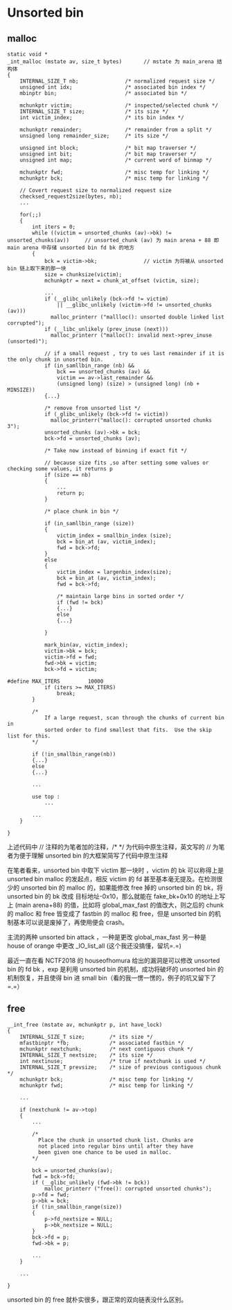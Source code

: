 # Unsorted bin

## malloc 
```
static void *
_int_malloc (mstate av, size_t bytes)       // mstate 为 main_arena 结构体 
{
	INTERNAL_SIZE_T nb;               /* normalized request size */
	unsigned int idx;                 /* associated bin index */
	mbinptr bin;                      /* associated bin */
	
	mchunkptr victim;                 /* inspected/selected chunk */
	INTERNAL_SIZE_T size;             /* its size */
	int victim_index;                 /* its bin index */
	
	mchunkptr remainder;              /* remainder from a split */
	unsigned long remainder_size;     /* its size */
	
	unsigned int block;               /* bit map traverser */
	unsigned int bit;                 /* bit map traverser */
	unsigned int map;                 /* current word of binmap */
	
	mchunkptr fwd;                    /* misc temp for linking */
	mchunkptr bck;                    /* misc temp for linking */
	
	// Covert request size to normalized request size
	checksed_request2size(bytes, nb);
	...
	
	for(;;)
	{
		int iters = 0;
		while ((victim = unsorted_chunks (av)->bk) != unsorted_chunks(av))     // unsorted_chunk (av) 为 main arena + 88 即 main arena 中存储 unsorted bin fd bk 的地方
		{
			bck = victim->bk;               // victim 为将被从 unsorted bin 链上取下来的那一块
			size = chunksize(victim);
			mchunkptr = next = chunk_at_offset (victim, size);
			
			...
			if (__glibc_unlikely (bck->fd != victim)
				|| __glibc_unlikely (victim->fd != unsorted_chunks (av)))
			  malloc_printerr ("mallloc(): unsorted double linked list corrupted");
			if (__libc_unlikely (prev_inuse (next)))
			  malloc_printerr ("malloc(): invalid next->prev_inuse (unsorted)");
			
			// if a small request , try to ues last remainder if it is the only chunk in unosrted bin.
			if (in_samllbin_range (nb) && 
				bck == unsorted_chunks (av) &&
				victim == av->last_remainder &&
				(unsigned long) (size) > (unsigned long) (nb + MINSIZE))
			{...}
			
			/* remove from unsorted list */
			if (_glibc_unlikely (bck->fd != victim))
			  malloc_printerr("malloc(): corrupted unsorted chunks 3");
			unsorted_chunks (av)->bk = bck; 
			bck->fd = unsorted_chunks (av);
			
			/* Take now instead of binning if exact fit */
			
			// because size fits ,so after setting some values or checking some values, it returns p
			if (size == nb)
			{
				...
				return p;
			}
			
			/* place chunk in bin */
			
			if (in_samllbin_range (size))
			{
				victim_index = smallbin_index (size);
				bck = bin_at (av, victim_index);
				fwd = bck->fd;
			}
			else 
			{
				victim_index = largenbin_index(size);
				bck = bin_at (av, victim_index);
				fwd = bck->fd;
				
				/* maintain large bins in sorted order */
				if (fwd != bck)
				{...}
				else 
				{...}
				
			}
			
			mark_bin(av, victim_index);
			victim->bk = bck;
			victim->fd = fwd;
			fwd->bk = victim;
			bck->fd = victim;
			
#define MAX_ITERS         10000
			if (iters >= MAX_ITERS)
				break;
		}
		
		/*
			If a large request, scan through the chunks of current bin in
			sorted order to find smallest that fits.  Use the skip list for this.
		*/
		
		if (!in_smallbin_range(nb))
		{...}
		else 
		{...}
		
		...
		
		use top :
			...
		
		...
	}
	
}
```

上述代码中 // 注释的为笔者加的注释，/* */ 为代码中原生注释，英文写的 // 为笔者为便于理解 unsorted bin 的大框架简写了代码中原生注释 <br/>

在笔者看来，unsorted bin 中取下 victim 那一块时 ，victim 的 bk 可以称得上是 unsorted bin malloc 的发起点，相反 victim 的 fd 甚至基本毫无提及。在检测很少的 unsorted bin 的 malloc 的，如果能修改 free 掉的 unsorted bin 的 bk，将 unsorted bin 的 bk 改成 目标地址-0x10，那么就能在 fake_bk+0x10 的地址上写上 (main arena+88) 的值，比如将 global_max_fast 的值改大，则之后的 chunk 的 malloc 和 free 皆变成了 fastbin 的 malloc 和 free，但是 unsorted bin 的机制基本可以说是废掉了，再使用便会 crash。<br/>

主流的两种 unsorted bin attack ，一种是更改 global_max_fast 另一种是 house of orange 中更改 _IO_list_all (这个我还没搞懂，留坑=.=) <br/>

最近一直在看 NCTF2018 的 houseofhomura 给出的漏洞是可以修改 unsorted bin 的 fd bk ，exp 是利用 unsorted bin 的机制，成功将破坏的 unsorted bin 的机制恢复，并且使得 bin 进 small bin（看的我一愣一愣的，例子的坑又留下了 =.=）<br/>

## free
```
__int_free (mstate av, mchunkptr p, int have_lock)
{
	INTERNAL_SIZE_T size;        /* its size */
	mfastbinptr *fb;             /* associated fastbin */
	mchunkptr nextchunk;         /* next contiguous chunk */
	INTERNAL_SIZE_T nextsize;    /* its size */
	int nextinuse;               /* true if nextchunk is used */
	INTERNAL_SIZE_T prevsize;    /* size of previous contiguous chunk */
	mchunkptr bck;               /* misc temp for linking */
	mchunkptr fwd;               /* misc temp for linking */
	
	...
	
	if (nextchunk != av->top)
	{
		...
		
		/*
		  Place the chunk in unsorted chunk list. Chunks are
		  not placed into regular bins until after they have
		  been given one chance to be used in malloc.
		*/
		
		bck = unsorted_chunks(av);
		fwd = bck->fd;
		if (__glibc_unlikely (fwd->bk != bck))
			malloc_printerr ("free(): corrupted unsorted chunks");
		p->fd = fwd;
		p->bk = bck;
		if (!in_smallbin_range(size))
		{
			p->fd_nextsize = NULL;
			p->bk_nextsize = NULL;
		}
		bck->fd = p;
		fwd->bk = p;
		
		...
	}
	
	...
	
}
```

unsorted bin 的 free 就朴实很多，跟正常的双向链表没什么区别。
